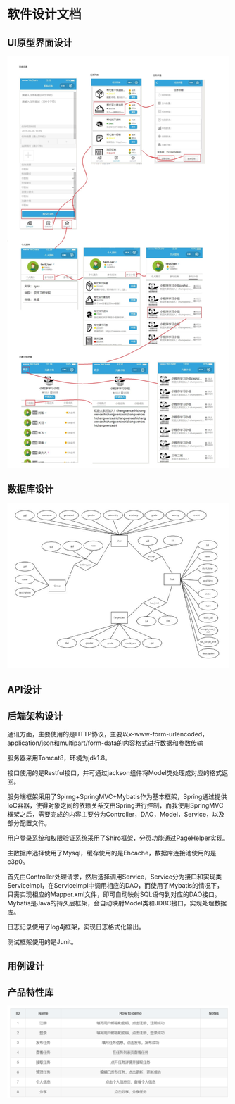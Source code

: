 # 软件设计文档
## UI原型界面设计
![](https://github.com/sysu-swsad-2019/Document/blob/master/img/%E6%8C%A3%E9%97%B2%E9%92%B1v2.0%E9%AB%98%E4%BF%9D%E7%9C%9F%E5%8E%9F%E5%9E%8B%E5%9B%BE.jpg)
## 数据库设计
![](https://github.com/sysu-swsad-2019/Document/blob/master/img/%E6%95%B0%E6%8D%AE%E5%BA%93ER%E5%9B%BE.jpg)
## API设计
## 后端架构设计

通讯方面，主要使用的是HTTP协议，主要以x-www-form-urlencoded，application/json和multipart/form-data的内容格式进行数据和参数传输

服务器采用Tomcat8，环境为jdk1.8。

接口使用的是Restful接口，并可通过jackson组件将Model类处理成对应的格式返回。

服务端框架采用了Spirng+SpringMVC+Mybatis作为基本框架，Spring通过提供IoC容器，使得对象之间的依赖关系交由Spring进行控制，而我使用SpringMVC框架之后，需要完成的内容主要分为Controller，DAO，Model，Service，以及部分配置文件。

用户登录系统和权限验证系统采用了Shiro框架，分页功能通过PageHelper实现。

主数据库选择使用了Mysql，缓存使用的是Ehcache，数据库连接池使用的是c3p0。

首先由Controller处理请求，然后选择调用Service，Service分为接口和实现类ServiceImpl，在ServiceImpl中调用相应的DAO，而使用了Mybatis的情况下，只需实现相应的Mapper.xml文件，即可自动映射SQL语句到对应的DAO接口。Mybatis是Java的持久层框架，会自动映射Model类和JDBC接口，实现处理数据库。

日志记录使用了log4j框架，实现日志格式化输出。

测试框架使用的是Junit。

## 用例设计

## 产品特性库
![](https://github.com/sysu-swsad-2019/Document/blob/master/img/%E4%BA%A7%E5%93%81%E7%89%B9%E6%80%A7%E5%BA%93.PNG)



